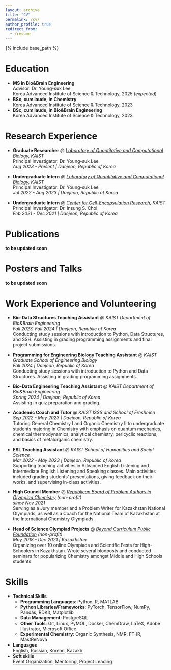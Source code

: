 ```yaml
---
layout: archive
title: "CV"
permalink: /cv/
author_profile: true
redirect_from:
  - /resume
---
```


{% include base_path %}

Education
======

* **MS in Bio&Brain Engineering**  
  <span style="display: inline-block; width: 100%;">Advisor: Dr. Young-suk Lee</span>  
  <span style="display: inline-block; width: 100%;">Korea Advanced Institute of Science & Technology, 2025 (*expected*)</span>
* **BSc, cum laude, in Chemistry**  
  <span style="display: inline-block; width: 100%;">Korea Advanced Institute of Science & Technology, 2023</span>
* **BSc, cum laude, in Bio&Brain Engineering**  
  <span style="display: inline-block; width: 100%;">Korea Advanced Institute of Science & Technology, 2023</span>


Research Experience
======
* **Graduate Researcher** @ *[Laboratory of Quantitative and Computational Biology](https://young.kaist.ac.kr/), KAIST*
<span style="display: inline-block; width: 100%;">Principal Investigator: Dr. Young-suk Lee</span>
<span style="display: inline-block; width: 100%;">*Aug 2023 - Present | Daejeon, Republic of Korea*</span>

* **Undergraduate Intern** @ *[Laboratory of Quantitative and Computational Biology](https://young.kaist.ac.kr/), KAIST*
<span style="display: inline-block; width: 100%;">Principal Investigator: Dr. Young-suk Lee</span>
<span style="display: inline-block; width: 100%;">*Jul 2022 - Aug 2023 | Daejeon, Republic of Korea*</span>

* **Undergraduate Intern** @ *[Center for Cell-Encapsulation Research](http://cisgroup.kaist.ac.kr/index.html), KAIST*
<span style="display: inline-block; width: 100%;">Principal Investigator: Dr. Insung S. Choi</span>
<span style="display: inline-block; width: 100%;">*Feb 2021 - Dec 2021 | Daejeon, Republic of Korea*</span>

Publications
======
**to be updated soon**

Posters and Talks
======
**to be updated soon**

Work Experience and Volunteering
======
* **Bio-Data Structures Teaching Assistant** @ *KAIST Department of Bio&Brain Engineering* 
<span style="display: inline-block; width: 100%;">*Fall 2023, Fall 2024 | Daejeon, Republic of Korea*</span>
<span style="display: inline-block; width: 100%;">Conducting study sessions with introduction to Python, Data Structures, and SSH. Assisting in
grading programming assignments and final project submissions.</span>

* **Programming for Engineering Biology Teaching Assistant** @ *KAIST Graduate School of Engineering Biology* 
<span style="display: inline-block; width: 100%;">*Fall 2024 | Daejeon, Republic of Korea*</span>
<span style="display: inline-block; width: 100%;">Conducting study sessions with introduction to Python and Data Structures. Assisting in
grading programming assignments.</span>

* **Bio-Data Engineering Teaching Assistant** @ *KAIST Department of Bio&Brain Engineering* 
<span style="display: inline-block; width: 100%;">*Spring 2024 | Daejeon, Republic of Korea*</span>
<span style="display: inline-block; width: 100%;">Assisting in quiz preparation and grading.</span>

* **Academic Coach and Tutor** @ *KAIST ISSS and School of Freshmen*
<span style="display: inline-block; width: 100%;">*Sep 2022 - May 2023 | Daejeon, Republic of Korea*</span>
<span style="display: inline-block; width: 100%;">Tutoring General Chemistry I and Organic Chemistry II to undergraduate students majoring in Chemistry
with emphasis on quantum mechanics, chemical thermodynamics, analytical chemistry, pericyclic reactions, and basics of metalorganic chemistry. </span>

* **ESL Teaching Assistant** @ *KAIST School of Humanities and Social Science* 
<span style="display: inline-block; width: 100%;">*Mar 2022 - May 2023 | Daejeon, Republic of Korea*</span>
<span style="display: inline-block; width: 100%;">Supporting teaching activities in Advanced English Listening and Intermediate English Listening and Speaking classes. Main activities included grading students’ presentations, giving feedback on their works, and supervising in-class activities.</span>

* **High Council Member** @ *[Republican Board of Problem Authors in Olympiad Chemistry](https://qazcho.kz/) (non-profit)*
<span style="display: inline-block; width: 100%;">*since Nov 2021*</span>
<span style="display: inline-block; width: 100%;">Serving as a Jury member and a Problem Writer for Kazakhstan National Olympiads, as well as a Coach
for the National Team of Kazakhstan at the International Chemistry Olympiads.</span>

* **Head of Science Olympiad Projects** @ *[Beyond Curriculum Public Foundation](https://bc-pf.org/) (non-profit)*
<span style="display: inline-block; width: 100%;">*May 2018 - Dec 2021 | Kazakhstan*</span>
<span style="display: inline-block; width: 100%;"> Organizing over 10 online Olympiads and Scientific Fests for High-Schoolers in Kazakhstan.
Wrote several blodposts and conducted seminars for popularizing Chemistry amongst Middle and High Schools students.</span>

Skills
======
* **Technical Skills**
   * **Programming Languages**: Python, R, MATLAB
   * **Python Libraries/Frameworks**: PyTorch, TensorFlow, NumPy, Pandas, RDKit, Matplotlib
   * **Data Management**: PostgreSQL
   * **Other Tools**: Git, Linux, PyMOL, Docker, ChemDraw, LaTeX, Adobe Illustrator, Microsoft Office
   * **Experimental Chemistry**: Organic Synthesis, NMR, FT-IR, MastReNova
* **Languages**
<span style="display: inline-block; width: 100%;"><span class="tooltip">English<span class="tooltiptext">Fluent</span></span>, 
<span class="tooltip">Russian<span class="tooltiptext">Mother tongue</span></span>, 
<span class="tooltip">Korean<span class="tooltiptext">TOPIK 5급</span></span>, 
<span class="tooltip">Kazakh<span class="tooltiptext">Received some parts of secondary education in Kazakh</span></span></span>
* **Soft skills**
<span style="display: inline-block; width: 100%;"><span class="tooltip">Event Organization<span class="tooltiptext">Through work at a non-profit fund and as a lab job @ Young Lab</span></span>, 
<span class="tooltip">Mentoring<span class="tooltiptext">Through guiding an intern project</span></span>,
<span class="tooltip">Project Leading<span class="tooltiptext">Through work at a non-profit fund</span></span>


<style>
.tooltip {
  position: relative;
  display: inline-block;
  border-bottom: 1px dotted black;
}

.tooltip .tooltiptext {
  visibility: hidden;
  width: 120px;
  background-color: black;
  color: #fff;
  text-align: center;
  border-radius: 5px;
  padding: 5px;
  position: absolute;
  z-index: 1;
  bottom: 125%;
  left: 50%;
  margin-left: -60px;
  opacity: 0;
  transition: opacity 0.3s;
  font-size: 12px;
}

.tooltip:hover .tooltiptext {
  visibility: visible;
  opacity: 0.9;
}
</style>